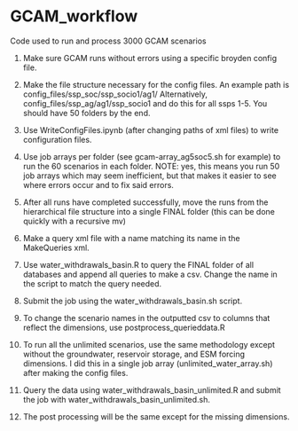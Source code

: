 # GCAM_workflow
Code used to run and process 3000 GCAM scenarios


1. Make sure GCAM runs without errors using a specific broyden config file.
2. Make the file structure necessary for the config files. An example path is config_files/ssp_soc/ssp_socio1/ag1/ 
Alternatively, config_files/ssp_ag/ag1/ssp_socio1  and do this for all ssps 1-5. You should have 50 folders by the end.
3. Use WriteConfigFiles.ipynb (after changing paths of xml files) to write configuration files. 
4. Use job arrays per folder (see gcam-array_ag5soc5.sh for example) to run the 60 scenarios in each folder. NOTE: yes, this means you run 50 job arrays which may seem inefficient, but that makes it easier to see where errors occur and to fix said errors.
5. After all runs have completed successfully, move the runs from the hierarchical file structure into a single FINAL folder (this can be done quickly with a recursive mv)
6. Make a query xml file with a name matching its name in the MakeQueries xml.
7. Use water_withdrawals_basin.R to query the FINAL folder of all databases and append all queries to make a csv. Change the name in the script to match the query needed.
8. Submit the job using the water_withdrawals_basin.sh script.
9. To change the scenario names in the outputted csv to columns that reflect the dimensions, use postprocess_querieddata.R

10. To run all the unlimited scenarios, use the same methodology except without the groundwater, reservoir storage, and ESM forcing dimensions. I did this in a single job array (unlimited_water_array.sh) after making the config files.
11. Query the data using water_withdrawals_basin_unlimited.R and submit the job with water_withdrawals_basin_unlimited.sh. 
12. The post processing will be the same except for the missing dimensions. 
